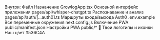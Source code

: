 Внутри:
Файл	Назначение
GrowlogApp.tsx	Основной интерфейс приложения
pages/api/whisper-chatgpt.ts	Распознавание и анализ
pages/api/auth/[...auth0].ts	Маршруты входа/выхода Auth0
.env.example	Все переменные окружения
next.config.js	Включение PWA
public/manifest.json	Настройки PWA
public/*	🎨 Твои логотипы и иконки
Наш цвет #536C4A
